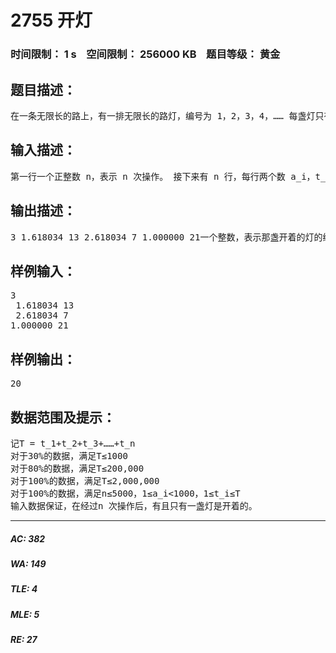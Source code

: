 # 2755 开灯   
### 时间限制： 1 s&nbsp;&nbsp;&nbsp;&nbsp;空间限制： 256000 KB&nbsp;&nbsp;&nbsp;&nbsp;题目等级： 黄金  
## 题目描述：  

<pre>
在一条无限长的路上，有一排无限长的路灯，编号为 1，2，3，4，…… 每盏灯只有两种可能的状态，开或者关。如果按下某一盏灯的开关，那么这盏灯的状态将发生改 变。如果原来开，将变成关。如果原来是关，将变成开。 在刚开始的时候，所有的灯都是关的。每次可以进行如下操作： 指定两个数 a，t（a 为实数，t 为正整数）。将编号为[a]、[2*a]、[3*a] ……[t*a]的灯的 开关各按一次。其中[k]表示实数 k 的整数部分。 在进行了 n 次操作后，发现只有一盏灯是开的，请计算出这盏灯的编号。
</pre>
  
  
## 输入描述：  

<pre>
第一行一个正整数 n，表示 n 次操作。 接下来有 n 行，每行两个数 a_i，t_i。其中 a_i 是实数，小数点后一定有 6 位，t_i 为正整 数。
</pre>
  
  
## 输出描述：  

<pre>
3 1.618034 13 2.618034 7 1.000000 21一个整数，表示那盏开着的灯的编号。
</pre>
  
  
## 样例输入：  

<pre>
3
 1.618034 13
 2.618034 7
1.000000 21
</pre>
  
  
## 样例输出：  

<pre>
20
</pre>
  
  
## 数据范围及提示：  

<pre>
记T = t_1+t_2+t_3+……+t_n
对于30%的数据，满足T≤1000
对于80%的数据，满足T≤200,000
对于100%的数据，满足T≤2,000,000
对于100%的数据，满足n≤5000，1≤a_i<1000，1≤t_i≤T
输入数据保证，在经过n 次操作后，有且只有一盏灯是开着的。
</pre>
  
  
***  

##### AC: 382  
##### WA: 149  
##### TLE: 4  
##### MLE: 5  
##### RE: 27  
